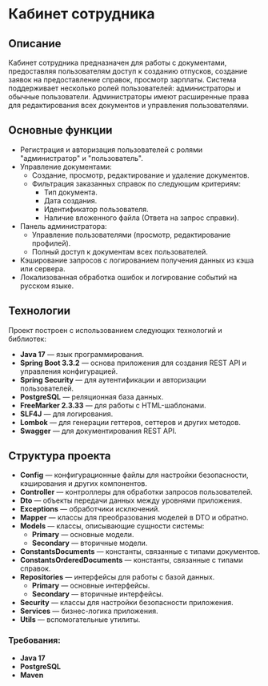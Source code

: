 # Кабинет сотрудника

## Описание
Кабинет сотрудника предназначен для работы с документами, предоставляя пользователям доступ к созданию отпусков, создание заявок на предоставление справок, просмотр зарплаты. Система поддерживает несколько ролей пользователей: администраторы и обычные пользователи. Администраторы имеют расширенные права для редактирования всех документов и управления пользователями.

## Основные функции
- Регистрация и авторизация пользователей с ролями "администратор" и "пользователь".
- Управление документами:
    - Создание, просмотр, редактирование и удаление документов.
    - Фильтрация заказанных справок по следующим критериям:
        - Тип документа.
        - Дата создания.
        - Идентификатор пользователя.
        - Наличие вложенного файла (Ответа на запрос справки).
- Панель администратора:
    - Управление пользователями (просмотр, редактирование профилей).
    - Полный доступ к документам всех пользователей.
- Кэширование запросов с логированием получения данных из кэша или сервера.
- Локализованная обработка ошибок и логирование событий на русском языке.

## Технологии
Проект построен с использованием следующих технологий и библиотек:
- **Java 17** — язык программирования.
- **Spring Boot 3.3.2** — основа приложения для создания REST API и управления конфигурацией.
- **Spring Security** — для аутентификации и авторизации пользователей.
- **PostgreSQL** — реляционная база данных.
- **FreeMarker 2.3.33** — для работы с HTML-шаблонами.
- **SLF4J** — для логирования.
- **Lombok** — для генерации геттеров, сеттеров и других методов.
- **Swagger** — для документирования REST API.

## Структура проекта

- **Config** — конфигурационные файлы для настройки безопасности, кэширования и других компонентов.
- **Controller** — контроллеры для обработки запросов пользователей.
- **Dto** — объекты передачи данных между уровнями приложения.
- **Exceptions** — обработчики исключений.
- **Mapper** — классы для преобразования моделей в DTO и обратно.
- **Models** — классы, описывающие сущности системы:
    - **Primary** — основные модели.
    - **Secondary** — вторичные модели.
- **ConstantsDocuments** — константы, связанные с типами документов.
- **ConstantsOrderedDocuments** — константы, связанные с типами справок.
- **Repositories** — интерфейсы для работы с базой данных.
    - **Primary** — основные интерфейсы.
    - **Secondary** — вторичные интерфейсы.
- **Security** — классы для настройки безопасности приложения.
- **Services** — бизнес-логика приложения.
- **Utils** — вспомогательные утилиты.

### Требования:
- **Java 17**
- **PostgreSQL** 
- **Maven**

